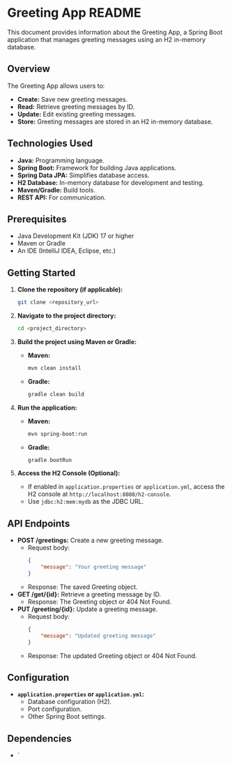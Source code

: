 # Greeting App README

This document provides information about the Greeting App, a Spring Boot application that manages greeting messages using an H2 in-memory database.

## Overview

The Greeting App allows users to:

* **Create:** Save new greeting messages.
* **Read:** Retrieve greeting messages by ID.
* **Update:** Edit existing greeting messages.
* **Store:** Greeting messages are stored in an H2 in-memory database.

## Technologies Used

* **Java:** Programming language.
* **Spring Boot:** Framework for building Java applications.
* **Spring Data JPA:** Simplifies database access.
* **H2 Database:** In-memory database for development and testing.
* **Maven/Gradle:** Build tools.
* **REST API:** For communication.

## Prerequisites

* Java Development Kit (JDK) 17 or higher
* Maven or Gradle
* An IDE (IntelliJ IDEA, Eclipse, etc.)

## Getting Started

1.  **Clone the repository (if applicable):**
    ```bash
    git clone <repository_url>
    ```
2.  **Navigate to the project directory:**
    ```bash
    cd <project_directory>
    ```
3.  **Build the project using Maven or Gradle:**

    * **Maven:**
        ```bash
        mvn clean install
        ```
    * **Gradle:**
        ```bash
        gradle clean build
        ```
4.  **Run the application:**

    * **Maven:**
        ```bash
        mvn spring-boot:run
        ```
    * **Gradle:**
        ```bash
        gradle bootRun
        ```
5.  **Access the H2 Console (Optional):**

    * If enabled in `application.properties` or `application.yml`, access the H2 console at `http://localhost:8080/h2-console`.
    * Use `jdbc:h2:mem:mydb` as the JDBC URL.

## API Endpoints

* **POST /greetings:** Create a new greeting message.
    * Request body:
        ```json
        {
            "message": "Your greeting message"
        }
        ```
    * Response: The saved Greeting object.
* **GET /get/{id}:** Retrieve a greeting message by ID.
    * Response: The Greeting object or 404 Not Found.
* **PUT /greeting/{id}:** Update a greeting message.
    * Request body:
        ```json
        {
            "message": "Updated greeting message"
        }
        ```
    * Response: The updated Greeting object or 404 Not Found.

## Configuration

* **`application.properties` or `application.yml`:**
    * Database configuration (H2).
    * Port configuration.
    * Other Spring Boot settings.

## Dependencies

* `
